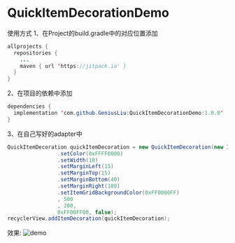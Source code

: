 # QuickItemDecorationDemo

使用方式
1、在Project的build.gradle中的对应位置添加
```java
allprojects {
  repositories {
    ...
    maven { url 'https://jitpack.io' }
  }
}
```
2、在项目的依赖中添加
```java
dependencies {
  implementation 'com.github.GeniusLiu:QuickItemDecorationDemo:1.0.0'
}
```

3、在自己写好的adapter中
```java
QuickItemDecoration quickItemDecoration = new QuickItemDecoration(new ItemDivider()
                .setColor(0xFFFF0000)
                .setWidth(10)
                .setMarginLeft(15)
                .setMarginTop(15)
                .setMarginBottom(40)
                .setMarginRight(100)
                .setItemGridBackgroundColor(0xFF0000FF)
                , 500
                , 200,
                0xFF00FF00, false);
recyclerView.addItemDecoration(quickItemDecoration);
```

效果:
![demo](https://github.com/GeniusLiu/QuickItemDecorationDemo/tree/master/app/src/main/res/drawable/demo.png)
